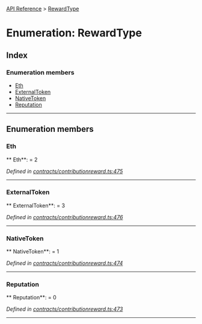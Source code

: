 [API Reference](../README.md) > [RewardType](../enums/RewardType.md)



# Enumeration: RewardType

## Index

### Enumeration members

* [Eth](RewardType.md#Eth)
* [ExternalToken](RewardType.md#ExternalToken)
* [NativeToken](RewardType.md#NativeToken)
* [Reputation](RewardType.md#Reputation)



---
## Enumeration members
<a id="Eth"></a>

###  Eth

** Eth**:    = 2

*Defined in [contracts/contributionreward.ts:475](https://github.com/daostack/arc.js/blob/caacbb2/lib/contracts/contributionreward.ts#L475)*





___

<a id="ExternalToken"></a>

###  ExternalToken

** ExternalToken**:    = 3

*Defined in [contracts/contributionreward.ts:476](https://github.com/daostack/arc.js/blob/caacbb2/lib/contracts/contributionreward.ts#L476)*





___

<a id="NativeToken"></a>

###  NativeToken

** NativeToken**:    = 1

*Defined in [contracts/contributionreward.ts:474](https://github.com/daostack/arc.js/blob/caacbb2/lib/contracts/contributionreward.ts#L474)*





___

<a id="Reputation"></a>

###  Reputation

** Reputation**:    = 0

*Defined in [contracts/contributionreward.ts:473](https://github.com/daostack/arc.js/blob/caacbb2/lib/contracts/contributionreward.ts#L473)*





___


